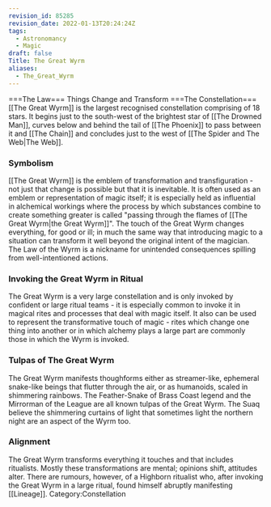```yaml
---
revision_id: 85285
revision_date: 2022-01-13T20:24:24Z
tags:
  - Astronomancy
  - Magic
draft: false
Title: The Great Wyrm
aliases:
  - The_Great_Wyrm
---
```

===The Law=== 
Things Change and Transform
===The Constellation=== 
[[The Great Wyrm]] is the largest recognised constellation comprising of 18 stars. It begins just to the south-west of the brightest star of [[The Drowned Man]], curves below and behind the tail of [[The Phoenix]] to pass between it and [[The Chain]] and concludes just to the west of [[The Spider and The Web|The Web]].
### Symbolism
[[The Great Wyrm]] is the emblem of transformation and transfiguration - not just that change is possible but that it is inevitable. It is often used as an emblem or representation of magic itself; it is especially held as influential in alchemical workings where the process by which substances combine to create something greater is called "passing through the flames of [[The Great Wyrm|the Great Wyrm]]".
The touch of the Great Wyrm changes everything, for good or ill; in much the same way that introducing magic to a situation can transform it well beyond the original intent of the magician. The Law of the Wyrm is a nickname for unintended consequences spilling from well-intentioned actions.
### Invoking the Great Wyrm in Ritual
The Great Wyrm is a very large constellation and is only invoked by confident or large ritual teams - it is especially common to invoke it in magical rites and processes that deal with magic itself. It also can be used to represent the transformative touch of magic - rites which change one thing into another or in which alchemy plays a large part are commonly those in which the Wyrm is invoked.
### Tulpas of The Great Wyrm
The Great Wyrm manifests thoughforms either as streamer-like, ephemeral snake-like beings that flutter through the air, or as humanoids, scaled in shimmering rainbows. The Feather-Snake of Brass Coast legend and the Mirrorman of the League are all known tulpas of the Great Wyrm. The Suaq believe the shimmering curtains of light that sometimes light the northern night are an aspect of the Wyrm too.
### Alignment
The Great Wyrm transforms everything it touches and that includes ritualists. Mostly these transformations are mental; opinions shift, attitudes alter. There are rumours, however, of a Highborn ritualist who, after invoking the Great Wyrm in a large ritual, found himself abruptly manifesting [[Lineage]].
Category:Constellation